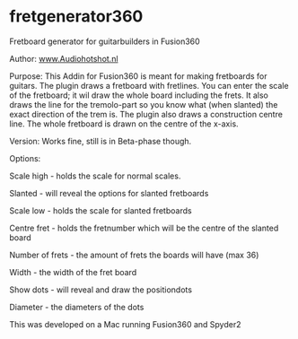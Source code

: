 # fretgenerator360
Fretboard generator for guitarbuilders in Fusion360

Author: www.Audiohotshot.nl

Purpose:
This Addin for Fusion360 is meant for making fretboards for guitars.
The plugin draws a fretboard with fretlines. You can enter the scale of the fretboard; it wil draw the whole board including the frets. It also draws the line for the tremolo-part so you know what (when slanted) the exact direction of the trem is. The plugin also draws a construction centre line. The whole fretboard is drawn on the centre of the x-axis.

Version:
Works fine, still is in Beta-phase though.

Options:

Scale high - holds the scale for normal scales.

Slanted - will reveal the options for slanted fretboards

Scale low - holds the scale for slanted fretboards

Centre fret - holds the fretnumber which will be the centre of the slanted board

Number of frets - the amount of frets the boards will have (max 36)

Width - the width of the fret board

Show dots - will reveal and draw the positiondots

Diameter - the diameters of the dots


This was developed on a Mac running Fusion360 and Spyder2
